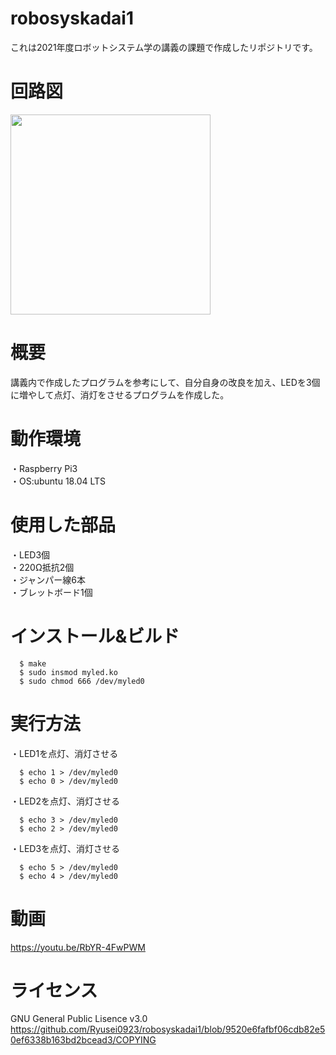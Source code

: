 # robosyskadai1  
これは2021年度ロボットシステム学の講義の課題で作成したリポジトリです。
# 回路図  
<img src=
"https://user-images.githubusercontent.com/95923905/146577790-346307f1-1cc0-4109-89aa-c2e057048e78.jpg"
width="320px">
# 概要  
講義内で作成したプログラムを参考にして、自分自身の改良を加え、LEDを3個に増やして点灯、消灯をさせるプログラムを作成した。
# 動作環境  
・Raspberry Pi3  
・OS:ubuntu 18.04 LTS  
# 使用した部品
・LED3個  
・220Ω抵抗2個  
・ジャンパー線6本  
・ブレットボード1個   
# インストール&ビルド    
       
      $ make
      $ sudo insmod myled.ko
      $ sudo chmod 666 /dev/myled0  
# 実行方法  
・LED1を点灯、消灯させる  
       
      $ echo 1 > /dev/myled0
      $ echo 0 > /dev/myled0  
・LED2を点灯、消灯させる  
       
      $ echo 3 > /dev/myled0
      $ echo 2 > /dev/myled0  
・LED3を点灯、消灯させる  
       
      $ echo 5 > /dev/myled0
      $ echo 4 > /dev/myled0  
# 動画  
https://youtu.be/RbYR-4FwPWM  
# ライセンス  
GNU General Public Lisence v3.0  
https://github.com/Ryusei0923/robosyskadai1/blob/9520e6fafbf06cdb82e50ef6338b163bd2bcead3/COPYING
